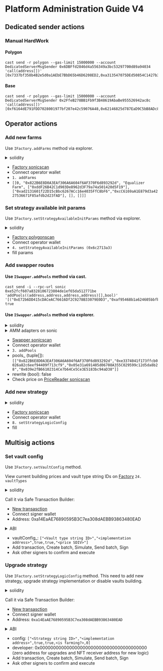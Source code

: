 # Platform Administration Guide V4

## Dedicated sender actions

### Manual HardWork

#### Polygon

```shell
cast send -r polygon --gas-limit 15000000 --account DedicatedServerMsgSender 0x6DBFfd2846d4a556349a3bc53297700d89a94034 'call(address[])' [0x7337bf358b4B2e5d0a1AEbE7BbD65b46D6208ED2,0xa313547075DEd50854C1427b3C82878c010E7e35,]
```

#### Base

```shell
cast send -r polygon --gas-limit 15000000 --account DedicatedServerMsgSender 0x2FfeB278BB1Fb9f3B48619AbaBe955526942ac8c 'call(address[])' [0xf6164dE791FDD7028001977bf207e42c59076A48,0x62146825d787EaD9C5bB8ADc8e7EFd3Ec3d7189a,]```
```

## Operator actions

### Add new farms

Use `IFactory.addFarms` method via explorer.

<details>
  <summary>solidity</summary>

```solidity
struct Farm {
    uint status;
    address pool;
    string strategyLogicId;
    address[] rewardAssets;
    address[] addresses;
    uint[] nums;
    int24[] ticks;
}

/// @notice Add farm to factory
/// @param farms_ Settings and data required to work with the farm.
function addFarms(Farm[] memory farms_) external;
```
</details>

* [Factory sonicscan](https://sonicscan.org/address/0xc184a3ecca684f2621c903a7943d85fa42f56671#writeProxyContract)
* Connect operator wallet
* `1. addFarms`
* `[[0, "0x822B6E8D0A3EAf306A6A604f6AF370F6d893292d", "Equalizer Farm", ["0xddF26B42C1d903De8962d3F79a74a501420d5F19"], ["0xad2131601f22D15cBbc6267ACc16e4035FfC8bF6","0xcC6169aA1E879d3a4227536671F85afdb2d23fAD"], [], []]]`

### Set strategy available init params

Use `IFactory.setStrategyAvailableInitParams` method via explorer.

<details>
  <summary>solidity</summary>

```solidity
/// @notice Initial addition or change of strategy available init params
/// @param id Strategy ID string
/// @param initParams Init params variations that will be parsed by strategy
function setStrategyAvailableInitParams(string memory id, StrategyAvailableInitParams memory initParams) external;
```
</details>

* [Factory polygonscan](https://polygonscan.com/address/0xa14EaAE76890595B3C7ea308dAEBB93863480EAD#writeProxyContract)
* Connect operator wallet
* `4. setStrategyAvailableInitParams (0x6c2713a3)`
* fill params

### Add swapper routes

#### Use `ISwapper.addPools` method via cast.

```shell
cast send -i --rpc-url sonic 0xe52fcf607a8328106723804de1ef65da512771be 'addPools((address,address,address,address)[],bool)' '[("0xE72b6DD415cDACeAC76616Df2C9278B33079E0D3","0xaf95468b1a624605bbfb862b0fb6e9c73ad847b8","0x29219dd400f2Bf60E5a23d13Be72B486D4038894","0x039e2fB66102314Ce7b64Ce5Ce3E5183bc94aD38")]' true
```

#### Use `ISwapper.addPools` method via explorer.

<details>
  <summary>solidity</summary>

```solidity
struct AddPoolData {
    address pool;
    address ammAdapter;
    address tokenIn;
    address tokenOut;
}

function addPools(AddPoolData[] memory pools, bool rewrite) external;
```
</details>

<details>
  <summary>AMM adapters on sonic</summary>

* Solidly (Equalizer, SwapX classic): 0xe3374041f173ffcb0026a82c6eef94409f713cf9
* AlgebraV4 (SwapX CL): 0xcb2dfcaec4F1a4c61c5D09100482109574E6b8C7
</details>

* [Swapper sonicscan](https://sonicscan.org/address/0xe52Fcf607A8328106723804De1ef65Da512771Be#writeProxyContract)
* Connect operator wallet
* `3. addPools`
* pools_ (tuple[]): `[["0x822B6E8D0A3EAf306A6A604f6AF370F6d893292d","0xe3374041f173ffcb0026a82c6eef94409f713cf9","0x05e31a691405d06708A355C029599c12d5da8b28","0x039e2fB66102314Ce7b64Ce5Ce3E5183bc94aD38"]]`
* rewrite (bool): false
* Check price on [PriceReader sonicscan](https://sonicscan.org/address/0x422025182dd83a610bfa8b20550dcccdf94dc549#readProxyContract)

### Add new strategy

<details>
  <summary>solidity</summary>

```solidity
struct StrategyLogicConfig {
    string id;
    address implementation;
    bool deployAllowed;
    bool upgradeAllowed;
    bool farming;
    uint tokenId;
}

/// @notice Initial addition or change of strategy logic settings.
/// Operator can add new strategy logic. Governance or multisig can change existing logic config.
/// @param config Strategy logic settings
/// @param developer Strategy developer is receiver of minted StrategyLogic NFT on initial addition
function setStrategyLogicConfig(StrategyLogicConfig memory config, address developer) external;
```
</details>

* [Factory sonicscan](https://sonicscan.org/address/0xc184a3ecca684f2621c903a7943d85fa42f56671#writeProxyContract)
* Connect operator wallet
* `8. setStrategyLogicConfig`
* fill


## Multisig actions

### Set vault config

Use `IFactory.setVaultConfig` method.

View current building prices and vault type string IDs on [Factory](https://polygonscan.com/address/0xa14EaAE76890595B3C7ea308dAEBB93863480EAD#readProxyContract) `24. vaultTypes`

<details>
    <summary>solidity</summary>

```solidity
struct VaultConfig {
    string vaultType;
    address implementation;
    bool deployAllowed;
    bool upgradeAllowed;
    uint buildingPrice;
}

/// @notice Initial addition or change of vault type settings.
/// Operator can add new vault type. Governance or multisig can change existing vault type config.
/// @param vaultConfig_ Vault type settings
function setVaultConfig(VaultConfig memory vaultConfig_) external;
```
</details>

Call it via Safe Transaction Builder:

* [New transasction](https://app.safe.global/apps/open?safe=matic:0x36780E69D38c8b175761c6C5F8eD42E61ee490E9&appUrl=https%3A%2F%2Fapps-portal.safe.global%2Ftx-builder)
* Connect signer wallet
* Address: 0xa14EaAE76890595B3C7ea308dAEBB93863480EAD

<details>
  <summary>ABI</summary>

`
[{"inputs": [{"components": [{"internalType": "string","name": "vaultType","type": "string"},{"internalType": "address","name": "implementation","type": "address"},{"internalType": "bool","name": "deployAllowed","type": "bool"},{"internalType": "bool","name": "upgradeAllowed","type": "bool"},{"internalType": "uint256","name":"buildingPrice","type": "uint256"}],"internalType": "struct IFactory.VaultConfig","name": "vaultConfig_","type": "tuple"}],"name": "setVaultConfig","outputs": [],"stateMutability": "nonpayable","type": "function"}]
`
</details>

* vaultConfig_: `["<Vault type string ID>","<implementation address>",true,true,"<price SDIV>"]`
* Add transaction, Create batch, Simulate, Send batch, Sign
* Ask other signers to confirm and execute

### Upgrade strategy

Use `IFactory.setStrategyLogicConfig` method.
This need to add new strategy, upgrade strategy implementation or disable vaults building.

<details>
  <summary>solidity</summary>

```solidity
struct StrategyLogicConfig {
    string id;
    address implementation;
    bool deployAllowed;
    bool upgradeAllowed;
    bool farming;
    uint tokenId;
}

/// @notice Initial addition or change of strategy logic settings.
/// Operator can add new strategy logic. Governance or multisig can change existing logic config.
/// @param config Strategy logic settings
/// @param developer Strategy developer is receiver of minted StrategyLogic NFT on initial addition
function setStrategyLogicConfig(StrategyLogicConfig memory config, address developer) external;
```
</details>

Call it via Safe Transaction Builder:

* [New transasction](https://app.safe.global/apps/open?safe=matic:0x36780E69D38c8b175761c6C5F8eD42E61ee490E9&appUrl=https%3A%2F%2Fapps-portal.safe.global%2Ftx-builder)
* Connect signer wallet
* Address: `0xa14EaAE76890595B3C7ea308dAEBB93863480EAD`

<details>
  <summary>ABI</summary>

`
[{"type": "function","name": "strategyLogicConfig","inputs": [{"name": "idHash","type": "bytes32","internalType": "bytes32"}],"outputs": [{"name": "config","type": "tuple","internalType": "struct IFactory.StrategyLogicConfig","components": [{"name": "id","type": "string","internalType": "string"},{"name": "implementation","type": "address","internalType": "address"},{"name": "deployAllowed","type": "bool","internalType": "bool"},{"name": "upgradeAllowed","type": "bool","internalType": "bool"},{"name": "farming","type": "bool","internalType": "bool"},{"name": "tokenId","type": "uint256","internalType": "uint256"}]}],"stateMutability": "view"},{"type": "function","name": "setStrategyLogicConfig","inputs": [{"name": "config","type": "tuple","internalType": "struct IFactory.StrategyLogicConfig","components": [{"name": "id","type": "string","internalType": "string"},{"name": "implementation","type": "address","internalType": "address"},{"name": "deployAllowed","type": "bool","internalType": "bool"},{"name": "upgradeAllowed","type": "bool","internalType": "bool"},{"name": "farming","type": "bool","internalType": "bool"},{"name": "tokenId","type": "uint256","internalType": "uint256"}]},{"name": "developer","type": "address","internalType": "address"}],"outputs": [],"stateMutability": "nonpayable"}]
`
</details>

* config: `["<Strategy string ID>","<implementation address>",true,true,<is farming?>,0]`
* developer: 0x0000000000000000000000000000000000000000 (zero address for upgrades and NFT receiver address for new logic)
* Add transaction, Create batch, Simulate, Send batch, Sign
* Ask other signers to confirm and execute
